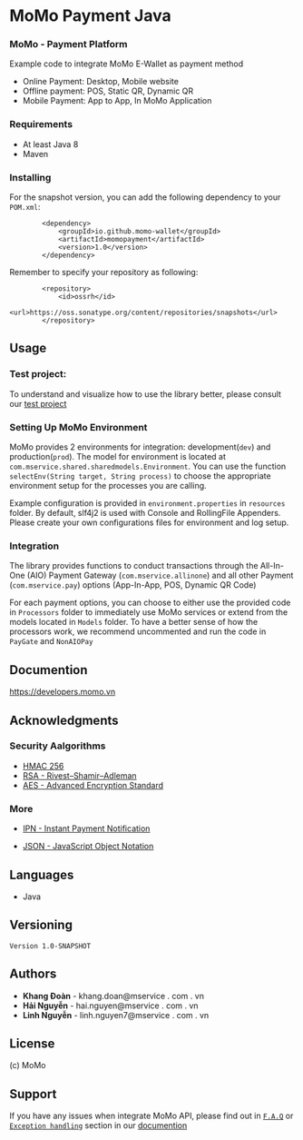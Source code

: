# MoMo Payment Java


### MoMo - Payment Platform

Example code to integrate MoMo E-Wallet as payment method
- Online Payment: Desktop, Mobile website
- Offline payment: POS, Static QR, Dynamic QR
- Mobile Payment: App to App, In MoMo Application  

### Requirements
- At least Java 8
- Maven 

### Installing

For the snapshot version, you can add the following dependency to your `POM.xml`:
```     
        <dependency>
            <groupId>io.github.momo-wallet</groupId>
            <artifactId>momopayment</artifactId>
            <version>1.0</version>
        </dependency>
```
Remember to specify your repository as following:
```
        <repository>
            <id>ossrh</id>
            <url>https://oss.sonatype.org/content/repositories/snapshots</url>
        </repository>
```

## Usage 

### Test project:
To understand and visualize how to use the library better, please consult our [test project](https://github.com/lnguyen99/test-momopayment)

### Setting Up MoMo Environment 
MoMo provides 2 environments for integration: development(```dev```) and production(```prod```). 
The model for environment is located at ```com.mservice.shared.sharedmodels.Environment```. You can use the function `selectEnv(String target, String process)` to choose the appropriate environment setup for the processes you are calling. 
 
Example configuration is provided in ```environment.properties``` in `resources` folder. By default, slf4j2 is used with Console and RollingFile Appenders. 
Please create your own configurations files for environment and log setup.  

### Integration 
The library provides functions to conduct transactions through the All-In-One (AIO) Payment Gateway (```com.mservice.allinone```) and all other Payment (```com.mservice.pay```) options (App-In-App, POS, Dynamic QR Code)

For each payment options, you can choose to either use the provided code in ```Processors``` folder to immediately use MoMo services or extend from the models located in `Models` folder. To have a better sense of how the processors work, we recommend uncommented and run the code in ```PayGate``` and ```NonAIOPay``` 

## Documention

https://developers.momo.vn

## Acknowledgments
### Security Aalgorithms
- [HMAC 256](https://en.wikipedia.org/wiki/HMAC)
- [RSA - Rivest–Shamir–Adleman](https://en.wikipedia.org/wiki/RSA_(cryptosystem))
- [AES - Advanced Encryption Standard](https://en.wikipedia.org/wiki/Advanced_Encryption_Standard)

### More
- [IPN - Instant Payment Notification](https://developer.paypal.com/docs/classic/products/instant-payment-notification/)

- [JSON - JavaScript Object Notation](https://www.json.org/)

## Languages
- Java

## Versioning

```
Version 1.0-SNAPSHOT
``` 

## Authors

* **Khang Đoàn** - khang.doan@mservice . com . vn
* **Hải Nguyễn** - hai.nguyen@mservice . com . vn
* **Linh Nguyễn** - linh.nguyen7@mservice . com . vn


## License
(c) MoMo

## Support
If you have any issues when integrate MoMo API, please find out in [`F.A.Q`](https://developers.momo.vn/#/docs/aio/?id=faq) or [`Exception handling`](https://developers.momo.vn/#/docs/error_code) section in our [documention](https://developers.momo.vn)
